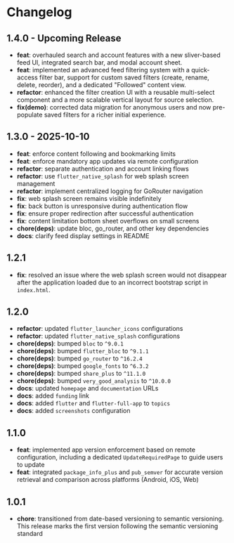 # Changelog

## 1.4.0 - Upcoming Release

- **feat**: overhauled search and account features with a new sliver-based feed UI, integrated search bar, and modal account sheet.
- **feat**: implemented an advanced feed filtering system with a quick-access filter bar, support for custom saved filters (create, rename, delete, reorder), and a dedicated "Followed" content view.
- **refactor**: enhanced the filter creation UI with a reusable multi-select component and a more scalable vertical layout for source selection.
- **fix(demo)**: corrected data migration for anonymous users and now pre-populate saved filters for a richer initial experience.

## 1.3.0 - 2025-10-10

- **feat**: enforce content following and bookmarking limits
- **feat**: enforce mandatory app updates via remote configuration
- **refactor**: separate authentication and account linking flows
- **refactor**: use `flutter_native_splash` for web splash screen management
- **refactor**: implement centralized logging for GoRouter navigation
- **fix**: web splash screen remains visible indefinitely
- **fix**: back button is unresponsive during authentication flow
- **fix**: ensure proper redirection after successful authentication
- **fix**: content limitation bottom sheet overflows on small screens
- **chore(deps)**: update bloc, go_router, and other key dependencies
- **docs**: clarify feed display settings in README
  
## 1.2.1

- **fix**: resolved an issue where the web splash screen would not disappear after the application loaded due to an incorrect bootstrap script in `index.html`.

## 1.2.0

- **refactor**: updated `flutter_launcher_icons` configurations
- **refactor**: updated `flutter_native_splash` configurations
- **chore(deps)**: bumped `bloc` to `^9.0.1`
- **chore(deps)**: bumped `flutter_bloc` to `^9.1.1`
- **chore(deps)**: bumped `go_router` to `^16.2.4`
- **chore(deps)**: bumped `google_fonts` to `^6.3.2`
- **chore(deps)**: bumped `share_plus` to `^11.1.0`
- **chore(deps)**: bumped `very_good_analysis` to `^10.0.0`
- **docs**: updated `homepage` and `documentation` URLs
- **docs**: added `funding` link
- **docs**: added `flutter` and `flutter-full-app` to `topics`
- **docs**: added `screenshots` configuration

## 1.1.0

- **feat**: implemented app version enforcement based on remote configuration, including a dedicated `UpdateRequiredPage` to guide users to update
- **feat**: integrated `package_info_plus` and `pub_semver` for accurate version retrieval and comparison across platforms (Android, iOS, Web)

## 1.0.1

- **chore**: transitioned from date-based versioning to semantic versioning. This release marks the first version following the semantic versioning standard

